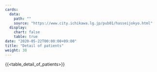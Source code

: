 ```yaml
---
cards:
  data:
    path: ""
    source: "https://www.city.ichikawa.lg.jp/pub01/hasseijokyo.html"
  display:
    chart: false
    table: true
date: "2020-05-22T00:00:00+09:00"
title: "Detail of patients"
weight: 30
---
```


{{<table_detail_of_patients>}}
